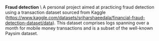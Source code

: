**Fraud detection** \\
A personal project aimed at practicing fraud detection using a transaction dataset sourced from Kaggle (https://www.kaggle.com/datasets/sriharshaeedala/financial-fraud-detection-dataset/data). This dataset comprises logs spanning over a month for mobile money transactions and is a subset of the well-known Paysim dataset.
